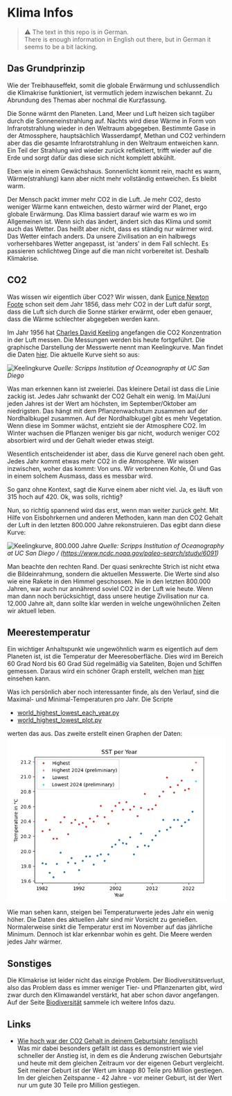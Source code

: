 # Klima Infos

> :warning: The text in this repo is in German. \
> There is enough information in English out there, but in German it seems to be a bit lacking.

## Das Grundprinzip
Wie der Treibhauseffekt, somit die globale Erwärmung und schlussendlich die Klimakrise funktioniert, ist vermutlich jedem inzwischen bekannt. Zu Abrundung des Themas aber nochmal die Kurzfassung.

Die Sonne wärmt den Planeten. Land, Meer und Luft heizen sich tagüber durch die Sonneneinstrahlung auf. Nachts wird diese Wärme in Form
von Infrarotstrahlung wieder in den Weltraum abgegeben. Bestimmte Gase in der Atmossphere, hauptsächlich Wasserdampf, Methan und CO2 verhindern
aber das die gesamte Infrarotstrahlung in den Weltraum entweichen kann. Ein Teil der Strahlung wird wieder zurück reflektiert, trifft wieder auf die Erde und
sorgt dafür das diese sich  nicht komplett abkühlt.

Eben wie in einem Gewächshaus. Sonnenlicht kommt rein, macht es warm, Wärme(strahlung) kann aber nicht mehr vollständig entweichen. Es bleibt warm.

Der Mensch packt immer mehr CO2 in die Luft. Je mehr CO2, desto weniger Wärme kann entweichen, desto wärmer wird der Planet, ergo globale Erwärmung. Das Klima
bassiert darauf wie warm es wo im Allgemeinen ist. Wenn sich das ändert, ändert sich das Klima und somit auch das Wetter. Das heißt aber nicht, dass es ständig
nur wärmer wird. Das Wetter einfach anders. Da unsere Zivilisation an ein halbwegs vorhersehbares Wetter angepasst, ist 'anders' in dem Fall schlecht. Es passieren
schlichtweg Dinge auf die man nicht vorbereitet ist. Deshalb Klimakrise.

## CO2
Was wissen wir eigentlich über CO2? Wir wissen, dank [Eunice Newton Foote](https://de.wikipedia.org/wiki/Eunice_Newton_Foote) schon seit dem Jahr 1856, dass mehr
CO2 in der Luft dafür sorgt, dass die Luft sich durch die Sonne stärker erwärmt, oder eben genauer, dass die Wärme schlechter abgegeben werden kann.

Im Jahr 1956 hat [Charles David Keeling](https://de.wikipedia.org/wiki/Charles_David_Keeling) angefangen die CO2 Konzentration in der Luft messen. Die Messungen werden
bis heute fortgeführt. Die graphische Darstellung der Messwerte nennt man Keelingkurve. Man findet die Daten [hier](https://keelingcurve.ucsd.edu/). Die aktuelle Kurve
sieht so aus:

![Keelingkurve](https://scripps.ucsd.edu/bluemoon/co2_400/mlo_full_record.png)
*Quelle: Scripps Institution of Oceanography at UC San Diego*

Was man erkennen kann ist zweierlei. Das kleinere Detail ist dass die Linie zackig ist. Jedes Jahr schwankt der CO2 Gehalt ein wenig. Im Mai/Juni jeden Jahres ist der Wert am höchsten, im September/Oktober am niedrigsten. Das hängt mit dem Pflanzenwachstum zusammen auf der Nordhalbkugel zusammen. Auf der Nordhalbkugel gibt es mehr Vegetation. Wenn diese im Sommer wächst, entzieht sie der Atmosphere CO2. Im Winter wachsen die Pflanzen weniger bis gar nicht, wodurch weniger CO2 absorbiert wird und
der Gehalt wieder etwas steigt.

Wesentlich entscheidender ist aber, dass die Kurve generel nach oben geht. Jedes Jahr kommt etwas mehr CO2 in die Atmosphere. Wir wissen inzwischen, woher das kommt: Von uns. Wir verbrennen Kohle, Öl und Gas in einem solchem Ausmass, dass es messbar wird.

So ganz ohne Kontext, sagt die Kurve einem aber nicht viel.  Ja, es läuft von 315 hoch auf 420. Ok, was solls, richtig? 

Nun, so richtig spannend wird das erst, wenn man weiter zurück geht. Mit Hilfe von Eisbohrkernen und anderen Methoden, kann man den CO2 Gehalt der Luft in den letzten
800.000 Jahre rekonstruieren. Das egibt dann diese Kurve:

![Keelingkurve, 800.000 Jahre](https://scripps.ucsd.edu/bluemoon/co2_400/co2_800k.png)
*Quelle: Scripps Institution of Oceanography at UC San Diego / (https://www.ncdc.noaa.gov/paleo-search/study/6091)*

Man beachte den rechten Rand. Der quasi senkrechte Strich ist nicht etwa die Bildeinrahmung, sondern die aktuellen Messwerte. Die Werte sind also wie eine Rakete in den Himmel geschossen. Nie in den letzten 800.000 Jahren, war auch nur annährend soviel CO2 in der Luft wie heute. Wenn man dann noch berücksichtigt, dass unsere heutige Zivilisation nur ca. 12.000 Jahre alt, dann sollte klar werden in welche ungewöhnlichen Zeiten wir aktuell leben.

## Meerestemperatur

Ein wichtiger Anhaltspunkt wie ungewöhnlich warm es eigentlich auf dem Planeten ist, ist die
Temperatur der Meeresoberfläche. Dies wird im Bereich 60 Grad Nord bis 60 Grad Süd regelmäßig via
Sateliten, Bojen und Schiffen gemessen. Daraus wird ein schöner Graph erstellt, welchen man [hier](https://climatereanalyzer.org/clim/sst_daily/) einsehen kann.

Was ich persönlich aber noch interessanter finde, als den Verlauf, sind die Maximal- und Minimal-Temperaturen pro Jahr. Die Scripte

 * [world_highest_lowest_each_year.py](world_highest_lowest_each_year.py)
 * [world_highest_lowest_plot.py](world_highest_lowes_plot.py)

werten das aus. Das zweite erstellt einen Graphen der Daten:
![Meeresoberflächentemperatur Min/Max Werte](output/world_highest_lowest.png)

Wie man sehen kann, steigen bei Temperaturwerte jedes Jahr ein wenig höher. Die Daten des aktuellen Jahr sind mir Vorsicht zu genießen. Normalerweise
sinkt die Temperatur erst im November auf das jährliche Minimum. Dennoch ist klar erkennbar wohin es geht. Die Meere werden jedes Jahr wärmer.

## Sonstiges
Die Klimakrise ist leider nicht das einzige Problem. Der Biodiversitätsverlust, also das Problem dass es immer weniger Tier- und Pflanzenarten gibt, wird zwar durch den Klimawandel verstärkt,
hat aber schon davor angefangen. Auf der Seite [Biodiversität](biodiversitaet.md) sammele ich weitere Infos dazu.


## Links

 * [Wie hoch war der CO2 Gehalt in deinem Geburtsjahr (englisch)](https://www.nature.org/en-us/get-involved/how-to-help/carbon-footprint-calculator/carbon-by-birth-year/) \
   Was mir dabei besonders gefällt ist dass es demonstriert wie viel schneller der Anstieg ist, in dem es die Änderung zwischen Geburtsjahr und heute mit dem gleichen Zeitraum vor der eigenen
   Geburt vergleicht. Seit meiner Geburt ist der Wert um knapp 80 Teile pro Million gestiegen. Im der gleichen Zeitspanne - 42 Jahre - vor meiner Geburt, ist der Wert nur um gute 30 Teile pro
   Million gestiegen.
